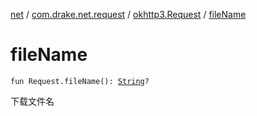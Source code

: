[net](../../index.md) / [com.drake.net.request](../index.md) / [okhttp3.Request](index.md) / [fileName](./file-name.md)

# fileName

`fun Request.fileName(): `[`String`](https://kotlinlang.org/api/latest/jvm/stdlib/kotlin/-string/index.html)`?`

下载文件名

